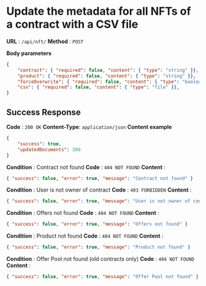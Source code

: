 # Update the metadata for all NFTs of a contract with a CSV file

**URL** : `/api/nft/`
**Method** : `POST`

**Body parameters**
```json
{
    "contract": { "required": false, "content": { "type": "string" }},
    "product": { "required": false, "content": { "type": "string" }},
    "forceOverwrite": { "required": false, "content": { "type": "boolean" }},
    "csv": { "required": false, "content": { "type": "file" }},
}
```

## Success Response
**Code** : `200 OK`
**Content-Type**: `application/json`
**Content example**
```json
{ 
    "success": true,
    "updatedDocuments": 300
}
```

**Condition** : Contract not found
**Code** : `404 NOT FOUND`
**Content** : 
```json
{ "success": false, "error": true, "message": "Contract not found" }
```
**Condition** : User is not owner of contract
**Code** : `403 FORBIDDEN`
**Content** : 
```json
{ "success": false, "error": true, "message": "User is not owner of contract" }
```
**Condition** : Offers not found
**Code** : `404 NOT FOUND`
**Content** : 
```json
{ "success": false, "error": true, "message": "Offers not found" }
```
**Condition** : Product not found
**Code** : `404 NOT FOUND`
**Content** : 
```json
{ "success": false, "error": true, "message": "Product not found" }
```
**Condition** : Offer Pool not found (old contracts only)
**Code** : `404 NOT FOUND`
**Content** : 
```json
{ "success": false, "error": true, "message": "Offer Pool not found" }
```